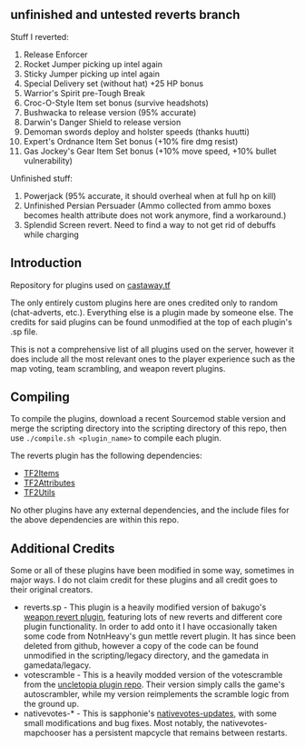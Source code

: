 ## unfinished and untested reverts branch

Stuff I reverted:
1. Release Enforcer
2. Rocket Jumper picking up intel again
3. Sticky Jumper picking up intel again
4. Special Delivery set (without hat) +25 HP bonus
5. Warrior's Spirit pre-Tough Break
6. Croc-O-Style Item set bonus (survive headshots)
7. Bushwacka to release version (95% accurate)
8. Darwin's Danger Shield to release version
9. Demoman swords deploy and holster speeds (thanks huutti)
10. Expert's Ordnance Item Set bonus (+10% fire dmg resist)
11. Gas Jockey's Gear Item Set bonus (+10% move speed, +10% bullet vulnerability)

Unfinished stuff:

1. Powerjack (95% accurate, it should overheal when at full hp on kill)
2. Unfinished Persian Persuader (Ammo collected from ammo boxes becomes health attribute does not work anymore, find a workaround.)
3. Splendid Screen revert. Need to find a way to not get rid of debuffs while charging

## Introduction
Repository for plugins used on [castaway.tf](https://castaway.tf/)

The only entirely custom plugins here are ones credited only to random (chat-adverts, etc.). Everything else is a plugin made by someone else. The credits for said plugins can be found unmodified at the top of each plugin's .sp file.

This is not a comprehensive list of all plugins used on the server, however it does include all the most relevant ones to the player experience such as the map voting, team scrambling, and weapon revert plugins. 

## Compiling

To compile the plugins, download a recent Sourcemod stable version and merge the scripting directory into the scripting directory of this repo, then use `./compile.sh <plugin_name>` to compile each plugin. 

The reverts plugin has the following dependencies:
- [TF2Items](https://github.com/nosoop/SMExt-TF2Items)
- [TF2Attributes](https://github.com/FlaminSarge/tf2attributes)
- [TF2Utils](https://github.com/nosoop/SM-TFUtils)

No other plugins have any external dependencies, and the include files for the above dependencies are within this repo.

## Additional Credits
Some or all of these plugins have been modified in some way, sometimes in major ways. I do not claim credit for these plugins and all credit goes to their original creators.

* reverts.sp - This plugin is a heavily modified version of bakugo's [weapon revert plugin](https://github.com/bakugo/sourcemod-plugins), featuring lots of new reverts and different core plugin functionality. In order to add onto it I have occasionally taken some code from NotnHeavy's gun mettle revert plugin. It has since been deleted from github, however a copy of the code can be found unmodified in the scripting/legacy directory, and the gamedata in gamedata/legacy.
* votescramble - This is a heavily modded version of the votescramble from the [uncletopia plugin repo](https://github.com/leighmacdonald/uncletopia). Their version simply calls the game's autoscrambler, while my version reimplements the scramble logic from the ground up.
* nativevotes-* - This is sapphonie's [nativevotes-updates](https://github.com/sapphonie/sourcemod-nativevotes-updated), with some small modifications and bug fixes. Most notably, the nativevotes-mapchooser has a persistent mapcycle that remains between restarts.
